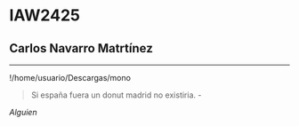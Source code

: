# IAW2425

## Carlos Navarro Matrtínez
---


!/home/usuario/Descargas/mono


>Si españa fuera un donut madrid no existiria. -

*Alguien*